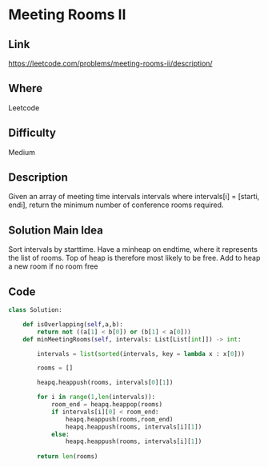 # Meeting Rooms II

## Link

https://leetcode.com/problems/meeting-rooms-ii/description/

## Where

Leetcode

## Difficulty

Medium

## Description

Given an array of meeting time intervals intervals where intervals[i] = [starti, endi], return the minimum number of conference rooms required.

## Solution Main Idea

Sort intervals by starttime. Have a minheap on endtime, where it represents the list of rooms. Top of heap is therefore most likely to be free. Add to heap a new room if no room free


## Code

```python
class Solution:

    def isOverlapping(self,a,b):
        return not ((a[1] < b[0]) or (b[1] < a[0]))
    def minMeetingRooms(self, intervals: List[List[int]]) -> int:

        intervals = list(sorted(intervals, key = lambda x : x[0]))

        rooms = []

        heapq.heappush(rooms, intervals[0][1])

        for i in range(1,len(intervals)):
            room_end = heapq.heappop(rooms)
            if intervals[i][0] < room_end:
                heapq.heappush(rooms,room_end)
                heapq.heappush(rooms, intervals[i][1])
            else:
                heapq.heappush(rooms, intervals[i][1])
        
        return len(rooms)

        


        
        


```
